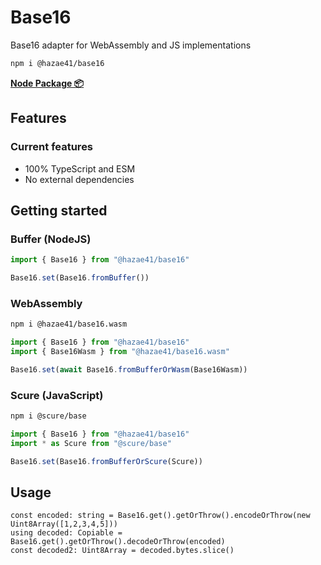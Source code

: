 # Base16

Base16 adapter for WebAssembly and JS implementations

```bash
npm i @hazae41/base16
```

[**Node Package 📦**](https://www.npmjs.com/package/@hazae41/base16)

## Features

### Current features
- 100% TypeScript and ESM
- No external dependencies

## Getting started

### Buffer (NodeJS)

```typescript
import { Base16 } from "@hazae41/base16"

Base16.set(Base16.fromBuffer())
```

### WebAssembly

```bash
npm i @hazae41/base16.wasm
```

```typescript
import { Base16 } from "@hazae41/base16"
import { Base16Wasm } from "@hazae41/base16.wasm"

Base16.set(await Base16.fromBufferOrWasm(Base16Wasm))
```

### Scure (JavaScript)

```bash
npm i @scure/base
```

```typescript
import { Base16 } from "@hazae41/base16"
import * as Scure from "@scure/base"

Base16.set(Base16.fromBufferOrScure(Scure))
```

## Usage

```tsx
const encoded: string = Base16.get().getOrThrow().encodeOrThrow(new Uint8Array([1,2,3,4,5]))
using decoded: Copiable = Base16.get().getOrThrow().decodeOrThrow(encoded)
const decoded2: Uint8Array = decoded.bytes.slice()
```